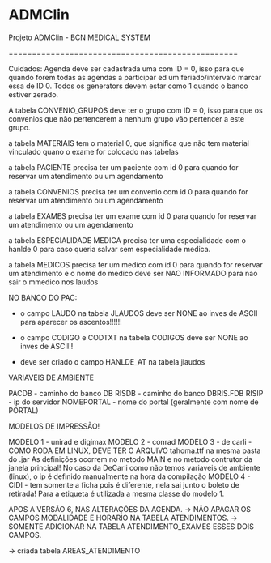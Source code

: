 ADMClin
=======

Projeto ADMClin - BCN MEDICAL SYSTEM

=================================================

Cuidados:
Agenda deve ser cadastrada uma com ID = 0, isso para que quando forem todas as agendas a participar ed um feriado/intervalo marcar essa de ID 0.
Todos os generators devem estar como 1 quando o banco estiver zerado.

A tabela CONVENIO_GRUPOS deve ter o grupo com ID = 0, isso para que os convenios que não pertencerem a nenhum grupo vão pertencer a este grupo.

a tabela MATERIAIS tem o material 0, que significa que não tem material vinculado quano o exame for colocado nas tabelas

a tabela PACIENTE precisa ter um paciente com id 0 para quando for reservar um atendimento ou um agendamento

a tabela CONVENIOS precisa ter um convenio com id 0 para quando for reservar um atendimento ou um agendamento

a tabela EXAMES precisa ter um exame com id 0 para quando for reservar um atendimento ou um agendamento

a tabela ESPECIALIDADE MEDICA precisa ter uma especialidade com o hanlde 0 para caso queria salvar sem especialidade medica.

a tabela MEDICOS precisa ter um medico com id 0 para quando for reservar um atendimento
e o nome do medico deve ser NAO INFORMADO para nao sair o mmedico nos laudos




NO BANCO DO PAC:
- o campo LAUDO na tabela JLAUDOS deve ser NONE ao inves de ASCII para aparecer os ascentos!!!!!!
- o campo CODIGO e CODTXT na tabela CODIGOS deve ser NONE ao inves de ASCII!!

- deve ser criado o campo HANLDE_AT na tabela jlaudos





VARIAVEIS DE AMBIENTE

PACDB      - caminho do banco DB
RISDB      - caminho do banco DBRIS.FDB
RISIP      - ip do servidor
NOMEPORTAL - nome do portal (geralmente com nome de PORTAL)


MODELOS DE IMPRESSÃO!

MODELO 1 - unirad e digimax
MODELO 2 - conrad
MODELO 3 - de carli - COMO RODA EM LINUX, DEVE TER O ARQUIVO tahoma.ttf na mesma pasta do .jar
					  As definições ocorrem no metodo MAIN e no metodo contrutor da janela principal!
					  No caso da DeCarli como não temos variaveis de ambiente (linux), o ip é definido manualmente na hora da compilação
MODELO 4 - CIDI - tem somente a ficha pois é diferente, nela sai junto o boleto de retirada! Para a etiqueta é utilizada a mesma classe do modelo 1.



APOS A VERSÃO 6, NAS ALTERAÇÕES DA AGENDA.
-> NÃO APAGAR OS CAMPOS MODALIDADE E HORARIO NA TABELA ATENDIMENTOS.
-> SOMENTE ADICIONAR NA TABELA ATENDIMENTO_EXAMES ESSES DOIS CAMPOS.

-> criada tabela AREAS_ATENDIMENTO 
